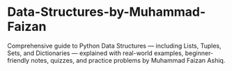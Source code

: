 # Data-Structures-by-Muhammad-Faizan
Comprehensive guide to Python Data Structures — including Lists, Tuples, Sets, and Dictionaries — explained with real-world examples, beginner-friendly notes, quizzes, and practice problems by Muhammad Faizan Ashiq.
